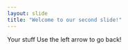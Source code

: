 ```yaml
---
layout: slide
title: "Welcome to our second slide!"
---
```

Your stuff
Use the left arrow to go back!
